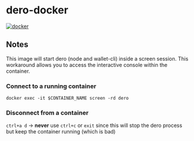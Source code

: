 # dero-docker
[![docker](https://github.com/stratumfarm/dero-docker/actions/workflows/docker.yml/badge.svg)](https://github.com/stratumfarm/dero-docker/actions/workflows/docker.yml)

## Notes

This image will start dero (node and wallet-cli) inside a screen session. This workaround allows you to access the interactive console within the container.

### Connect to a running container

`docker exec -it $CONTAINER_NAME screen -rd dero`

### Disconnect from a container

`ctrl+a d` -> **never** use `ctrl+c` or `exit` since this will stop the dero process but keep the container running (which is bad)